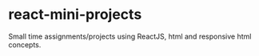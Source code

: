 # react-mini-projects
Small time assignments/projects using ReactJS, html and responsive html concepts.
